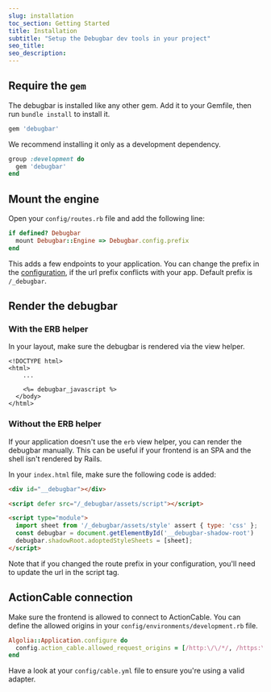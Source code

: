 ```yaml
---
slug: installation
toc_section: Getting Started
title: Installation
subtitle: "Setup the Debugbar dev tools in your project"
seo_title: 
seo_description: 
---
```


## Require the `gem`

The debugbar is installed like any other gem. Add it to your Gemfile, then run `bundle install` to install it.

```ruby
gem 'debugbar'
```
We recommend installing it only as a development dependency.

```ruby
group :development do
  gem 'debugbar'
end
```

## Mount the engine

Open your `config/routes.rb` file and add the following line:

```ruby
if defined? Debugbar
  mount Debugbar::Engine => Debugbar.config.prefix
end
```

This adds a few endpoints to your application. You can change the prefix in the [configuration](/docs/configuration), if the url prefix conflicts with your app. Default prefix is `/_debugbar`.

## Render the debugbar

### With the ERB helper

In your layout, make sure the debugbar is rendered via the view helper.

```erb
<!DOCTYPE html>
<html>
    ...
    
    <%= debugbar_javascript %>
  </body>
</html>
```

### Without the ERB helper

If your application doesn't use the `erb` view helper, you can render the debugbar manually. This can be useful if your frontend is an SPA and the shell isn't rendered by Rails.

In your `index.html` file, make sure the following code is added:

```html
<div id="__debugbar"></div>

<script defer src="/_debugbar/assets/script"></script>

<script type="module">
  import sheet from '/_debugbar/assets/style' assert { type: 'css' };
  const debugbar = document.getElementById('__debugbar-shadow-root')
  debugbar.shadowRoot.adoptedStyleSheets = [sheet];
</script>
```

Note that if you changed the route prefix in your configuration, you'll need to update the url in the script tag.

## ActionCable connection

Make sure the frontend is allowed to connect to ActionCable. You can define the allowed origins in your `config/environments/development.rb` file.

```ruby
Algolia::Application.configure do
  config.action_cable.allowed_request_origins = [/http:\/\/*/, /https:\/\/*/]
end
```

Have a look at your `config/cable.yml` file to ensure you're using a valid adapter.
